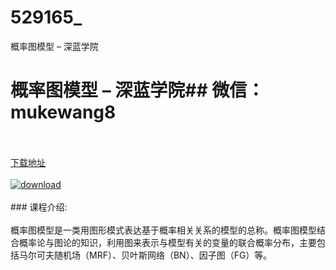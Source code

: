# 529165_
概率图模型 – 深蓝学院
# 概率图模型 – 深蓝学院## 微信：mukewang8
<br/></br>[下载地址](http://www.36tz.cn/article/529165 "下载地址")
<br/></br>[![download](http://36tz.cn/muke_img/2019_12_356-13-300x170.jpg "下载地址")](http://www.36tz.cn/article/529165 "下载地址")
<br/></br>### 课程介绍:<br/></br>概率图模型是一类用图形模式表达基于概率相关关系的模型的总称。概率图模型结合概率论与图论的知识，利用图来表示与模型有关的变量的联合概率分布，主要包括马尔可夫随机场（MRF）、贝叶斯网络（BN）、因子图（FG）等。

 

 
